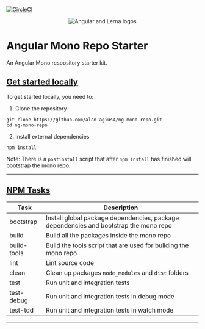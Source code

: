 [![CircleCI](https://circleci.com/gh/alan-agius4/ng-mono-repo/tree/master.svg?style=svg)](https://circleci.com/gh/alan-agius4/ng-mono-repo/tree/master)

<p align="center">
	<img alt="Angular and Lerna logos" src="https://s18.postimg.org/sle6bfuvt/ng-mono-repo.png">
</p>

# Angular Mono Repo Starter

An Angular Mono respository starter kit.

## [Get started locally](#get-started-locally)
To get started locally, you need to:

1) Clone the repository
```shell
git clone https://github.com/alan-agius4/ng-mono-repo.git
cd ng-mono-repo
```

2) Install external dependencies
```
npm install
```

Note: There is a `postinstall` script that after `npm install` has finished will bootstrap the mono repo.

___
## [NPM Tasks](#npm-tasks)

| Task       | Description                                                                           |
|------------|---------------------------------------------------------------------------------------|
| bootstrap  | Install global package dependencies, package dependencies and bootstrap the mono repo |
| build      | Build all the packages inside the mono repo                                           |
| build-tools| Build the tools script that are used for building the mono repo                       |
| lint       | Lint source code                                                                      |
| clean      | Clean up packages `node_modules` and `dist` folders                                   |
| test       | Run unit and integration tests                                                        |
| test-debug | Run unit and integration tests in debug mode                                          |
| test-tdd   | Run unit and integration tests in watch mode                                          |
___